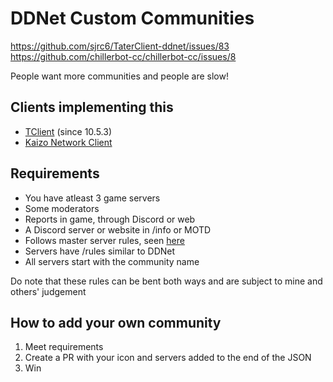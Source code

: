 # DDNet Custom Communities

https://github.com/sjrc6/TaterClient-ddnet/issues/83
https://github.com/chillerbot-cc/chillerbot-cc/issues/8

People want more communities and people are slow!

## Clients implementing this

* [TClient](https://github.com/sjrc6/TaterClient-ddnet) (since 10.5.3)
* [Kaizo Network Client](https://github.com/M0REKZ/kaizo-network)

## Requirements

* You have atleast 3 game servers
* Some moderators
* Reports in game, through Discord or web
* A Discord server or website in /info or MOTD
* Follows master server rules, seen [here](https://ddnet.org/rules/master/)
* Servers have /rules similar to DDNet
* All servers start with the community name

Do note that these rules can be bent both ways and are subject to mine and others' judgement

## How to add your own community 

1. Meet requirements
2. Create a PR with your icon and servers added to the end of the JSON
3. Win
